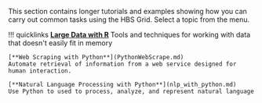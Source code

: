 
This section contains longer tutorials and examples showing how you
can carry out common tasks using the HBS Grid. Select a topic from the
menu.

!!! quicklinks
    [**Large Data with R**](large_data_R.md)
    Tools and techniques for working with data that doesn't easily fit in memory
     
    [**Web Scraping with Python**](PythonWebScrape.md)
    Automate retrieval of information from a web service designed for human interaction.
     
    [**Natural Language Processing with Python**](nlp_with_python.md)
    Use Python to used to process, analyze, and represent natural language

